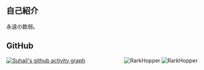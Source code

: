 ## 自己紹介
永遠の数弱。<br>

## GitHub
<a href="#stat">
  <img src="https://github-readme-stats.vercel.app/api?username=rark7040&show_icons=true&theme=react&count_private=true&include_all_commits=true" alt="RarkHopper" align="right" />
</a>
<a href="#top-lang">
  <img src="https://github-readme-stats.vercel.app/api/top-langs/?username=rark7040&layout=compact&theme=react" alt="RarkHopper" align="right" />
</a>

[![Suhail's github activity graph](https://activity-graph.herokuapp.com/graph?username=suhailkakar&theme=react-dark)](https://github.com/rark7040)
